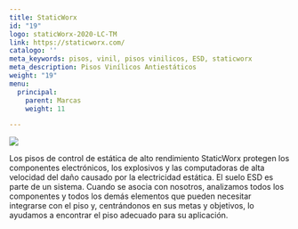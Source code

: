 ```yaml
---
title: StaticWorx
id: "19"
logo: staticWorx-2020-LC-TM
link: https://staticworx.com/
catalogo: ''
meta_keywords: pisos, vinil, pisos vinilicos, ESD, staticworx
meta_description: Pisos Vinílicos Antiestáticos
weight: "19"
menu:
  principal:
    parent: Marcas
    weight: 11

---
```

![](https://res.cloudinary.com/novatec/v1680726406/staticWorx-2020-LC-TM_ktvqiu.png)

Los pisos de control de estática de alto rendimiento StaticWorx protegen los componentes electrónicos, los explosivos y las computadoras de alta velocidad del daño causado por la electricidad estática. El suelo ESD es parte de un sistema. Cuando se asocia con nosotros, analizamos todos los componentes y todos los demás elementos que pueden necesitar integrarse con el piso y, centrándonos en sus metas y objetivos, lo ayudamos a encontrar el piso adecuado para su aplicación.